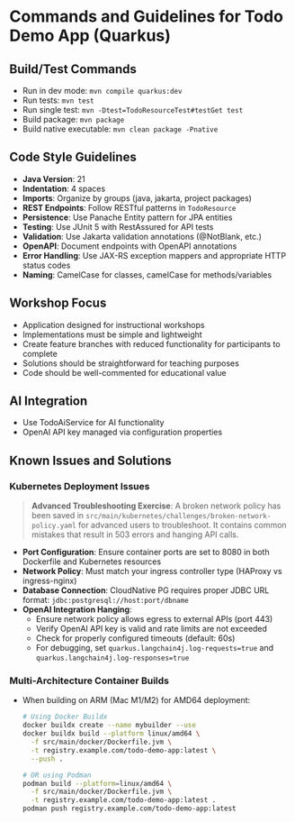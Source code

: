 # Commands and Guidelines for Todo Demo App (Quarkus)

## Build/Test Commands
- Run in dev mode: `mvn compile quarkus:dev`
- Run tests: `mvn test`
- Run single test: `mvn -Dtest=TodoResourceTest#testGet test`
- Build package: `mvn package`
- Build native executable: `mvn clean package -Pnative`

## Code Style Guidelines
- **Java Version**: 21
- **Indentation**: 4 spaces
- **Imports**: Organize by groups (java, jakarta, project packages)
- **REST Endpoints**: Follow RESTful patterns in `TodoResource`
- **Persistence**: Use Panache Entity pattern for JPA entities
- **Testing**: Use JUnit 5 with RestAssured for API tests
- **Validation**: Use Jakarta validation annotations (@NotBlank, etc.)
- **OpenAPI**: Document endpoints with OpenAPI annotations
- **Error Handling**: Use JAX-RS exception mappers and appropriate HTTP status codes
- **Naming**: CamelCase for classes, camelCase for methods/variables

## Workshop Focus
- Application designed for instructional workshops
- Implementations must be simple and lightweight
- Create feature branches with reduced functionality for participants to complete
- Solutions should be straightforward for teaching purposes
- Code should be well-commented for educational value

## AI Integration
- Use TodoAiService for AI functionality
- OpenAI API key managed via configuration properties

## Known Issues and Solutions

### Kubernetes Deployment Issues

> **Advanced Troubleshooting Exercise**: A broken network policy has been saved in `src/main/kubernetes/challenges/broken-network-policy.yaml` for advanced users to troubleshoot. It contains common mistakes that result in 503 errors and hanging API calls.
- **Port Configuration**: Ensure container ports are set to 8080 in both Dockerfile and Kubernetes resources
- **Network Policy**: Must match your ingress controller type (HAProxy vs ingress-nginx)
- **Database Connection**: CloudNative PG requires proper JDBC URL format: `jdbc:postgresql://host:port/dbname`
- **OpenAI Integration Hanging**: 
  - Ensure network policy allows egress to external APIs (port 443)
  - Verify OpenAI API key is valid and rate limits are not exceeded
  - Check for properly configured timeouts (default: 60s)
  - For debugging, set `quarkus.langchain4j.log-requests=true` and `quarkus.langchain4j.log-responses=true`

### Multi-Architecture Container Builds
- When building on ARM (Mac M1/M2) for AMD64 deployment:
  ```bash
  # Using Docker Buildx
  docker buildx create --name mybuilder --use
  docker buildx build --platform linux/amd64 \
    -f src/main/docker/Dockerfile.jvm \
    -t registry.example.com/todo-demo-app:latest \
    --push .
  
  # OR using Podman
  podman build --platform=linux/amd64 \
    -f src/main/docker/Dockerfile.jvm \
    -t registry.example.com/todo-demo-app:latest .
  podman push registry.example.com/todo-demo-app:latest
  ```